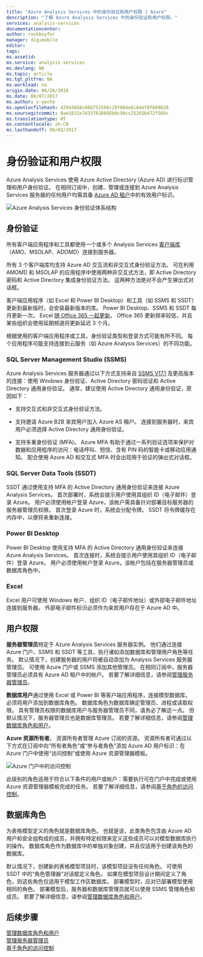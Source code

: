 ```yaml
---
title: "Azure Analysis Services 中的身份验证和用户权限 | Azure"
description: "了解 Azure Analysis Services 中的身份验证和用户权限。"
services: analysis-services
documentationcenter: 
author: rockboyfor
manager: digimobile
editor: 
tags: 
ms.assetid: 
ms.service: analysis-services
ms.devlang: NA
ms.topic: article
ms.tgt_pltfrm: NA
ms.workload: na
origin.date: 06/26/2016
ms.date: 08/07/2017
ms.author: v-yeche
ms.openlocfilehash: 429436b8c08b751566c29f084e8c64ef8fb69826
ms.sourcegitcommit: 0ae1832a7d337618605b0c50cc25265b472f569c
ms.translationtype: HT
ms.contentlocale: zh-CN
ms.lasthandoff: 08/02/2017
---
```

# <a name="authentication-and-user-permissions"></a>身份验证和用户权限
Azure Analysis Services 使用 Azure Active Directory (Azure AD) 进行标识管理和用户身份验证。 在相同订阅中，创建、管理或连接到 Azure Analysis Services 服务器的任何用户均需具备 [Azure AD 租户](../active-directory/active-directory-administer.md)中的有效用户标识。
<!-- Not Available [Azure AD B2B collaboration](../active-directory/active-directory-b2b-what-is-azure-ad-b2b.md) -->

![Azure Analysis Services 身份验证体系结构](./media/analysis-services-manage-users/aas-manage-users-arch.png)

## <a name="authentication"></a>身份验证
所有客户端应用程序和工具都使用一个或多个 Analysis Services [客户端库](analysis-services-data-providers.md)（AMO、MSOLAP、ADOMD）连接到服务器。 

所有 3 个客户端库均支持 Azure AD 交互流和非交互式身份验证方法。 可在利用 AMOMD 和 MSOLAP 的应用程序中使用两种非交互式方法，即 Active Directory 密码和 Active Directory 集成身份验证方法。 这两种方法绝对不会产生弹出式对话框。

客户端应用程序（如 Excel 和 Power BI Desktop）和工具（如 SSMS 和 SSDT）更新到最新版时，会安装最新版本的库。 Power BI Desktop、SSMS 和 SSDT 每月更新一次。 Excel [随 Office 365 一起更新](https://support.office.com/article/When-do-I-get-the-newest-features-in-Office-2016-for-Office-365-da36192c-58b9-4bc9-8d51-bb6eed468516)。 Office 365 更新频率较低，并且某些组织会使用延期频道将更新延迟 3 个月。

 根据使用的客户端应用程序或工具，身份验证类型和登录方式可能有所不同。 每个应用程序可能支持连接到云服务（如 Azure Analysis Services）的不同功能。

### <a name="sql-server-management-studio-ssms"></a>SQL Server Management Studio (SSMS)
Azure Analysis Services 服务器通过以下方式支持来自 [SSMS V17.1](/sql/ssms/download-sql-server-management-studio-ssms) 及更高版本的连接：使用 Windows 身份验证、Active Directory 密码验证和 Active Directory 通用身份验证。 通常，建议使用 Active Directory 通用身份验证，原因如下：

*  支持交互式和非交互式身份验证方法。

*  支持邀请 Azure B2B 来宾用户加入 Azure AS 租户。 连接到服务器时，来宾用户必须选择 Active Directory 通用身份验证。

*  支持多重身份验证 (MFA)。 Azure MFA 有助于通过一系列验证选项来保护对数据和应用程序的访问：电话呼叫、短信、含有 PIN 码的智能卡或移动应用通知。 配合使用 Azure AD 和交互式 MFA 时会出现用于验证的弹出式对话框。

### <a name="sql-server-data-tools-ssdt"></a>SQL Server Data Tools (SSDT)
SSDT 通过使用支持 MFA 的 Active Directory 通用身份验证来连接 Azure Analysis Services。 首次部署时，系统会提示用户使用其组织 ID（电子邮件）登录 Azure。 用户必须使用帐户登录 Azure，该帐户需具备针对部署目标服务器的服务器管理员权限。 首次登录 Azure 时，系统会分配令牌。 SSDT 将令牌缓存在内存中，以便将来重新连接。

### <a name="power-bi-desktop"></a>Power BI Desktop
Power BI Desktop 使用支持 MFA 的 Active Directory 通用身份验证来连接 Azure Analysis Services。 首次连接时，系统会提示用户使用其组织 ID（电子邮件）登录 Azure。 用户必须使用帐户登录 Azure，该帐户包括在服务器管理员或数据库角色中。

### <a name="excel"></a>Excel
Excel 用户可使用 Windows 帐户、组织 ID（电子邮件地址）或外部电子邮件地址连接到服务器。 外部电子邮件标识必须作为来宾用户存在于 Azure AD 中。

## <a name="user-permissions"></a>用户权限

**服务器管理员**特定于 Azure Analysis Services 服务器实例。 他们通过连接 Azure 门户、SSMS 和 SSDT 等工具，执行诸如添加数据库和管理用户角色等任务。 默认情况下，创建服务器的用户将被自动添加为 Analysis Services 服务器管理员。 可使用 Azure 门户或 SSMS 添加其他管理员。 在相同订阅中，服务器管理员必须具有 Azure AD 租户中的帐户。 若要了解详细信息，请参阅[管理服务器管理员](analysis-services-server-admins.md)。 

**数据库用户**通过使用 Excel 或 Power BI 等客户端应用程序，连接模型数据库。 必须将用户添加到数据库角色。 数据库角色为数据库确定管理员、进程或读取权限。 具有管理员权限的数据库用户与服务器管理员不同，请务必了解这一点。 但默认情况下，服务器管理员也是数据库管理员。 若要了解详细信息，请参阅[管理数据库角色和用户](analysis-services-database-users.md)。

**Azure 资源所有者**。 资源所有者管理 Azure 订阅的资源。 资源所有者可通过以下方式在订阅中向“所有者角色”或“参与者角色”添加 Azure AD 用户标识：在 Azure 门户中使用“访问控制”或使用 Azure 资源管理器模板。 

![Azure 门户中的访问控制](./media/analysis-services-manage-users/aas-manage-users-rbac.png)

此级别的角色适用于符合以下条件的用户或帐户：需要执行可在门户中完成或使用 Azure 资源管理器模板完成的任务。 若要了解详细信息，请参阅[基于角色的访问控制](../active-directory/role-based-access-control-what-is.md)。 

## <a name="database-roles"></a>数据库角色

 为表格模型定义的角色就是数据库角色。 也就是说，此类角色包含由 Azure AD 用户和安全组构成的成员，并拥有特定权限来定义这些成员可以对模型数据库执行的操作。 数据库角色作为数据库中的单独对象创建，并且仅适用于创建该角色的数据库。   

 默认情况下，创建新的表格模型项目时，该模型项目没有任何角色。 可使用 SSDT 中的“角色管理器”对话框定义角色。 如果在模型项目设计期间定义了角色，则这些角色仅适用于模型工作区数据库。 部署模型时，应对已部署模型使用相同的角色。 部署模型后，服务器和数据库管理员就可以使用 SSMS 管理角色和成员。 若要了解详细信息，请参阅[管理数据库角色和用户](analysis-services-database-users.md)。

## <a name="next-steps"></a>后续步骤

<!-- Not Available [Manage access to resources with Azure Active Directory groups](../active-directory/active-directory-manage-groups.md) -->
[管理数据库角色和用户](analysis-services-database-users.md)  
[管理服务器管理员](analysis-services-server-admins.md)  
[基于角色的访问控制](../active-directory/role-based-access-control-what-is.md)

<!--Update_Description: new articles on manage user and role in analysis serices -->